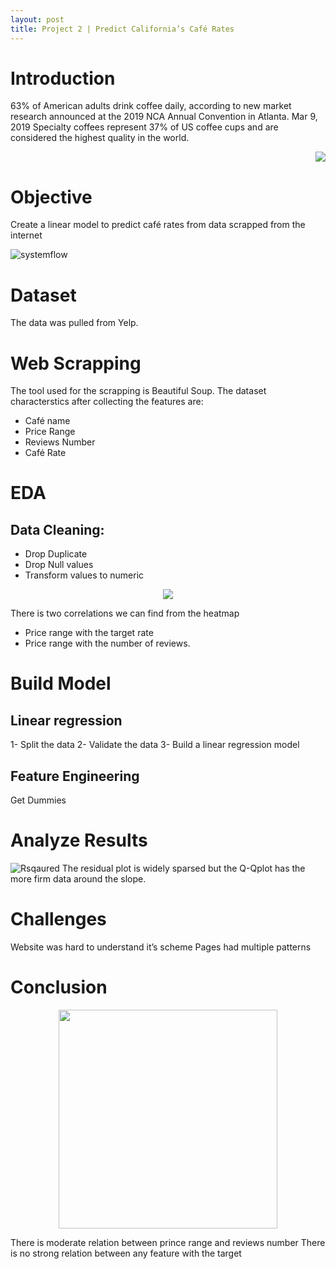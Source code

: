 ```yaml
---
layout: post
title: Project 2 | Predict California’s Café Rates
---
```



# Introduction

63% of American adults drink coffee daily, according to new market research announced at the 2019 NCA Annual Convention in Atlanta. Mar 9, 2019
Specialty coffees represent 37% of US coffee cups and are considered the highest quality in the world.


<p align="right">
  <img src="https://user-images.githubusercontent.com/20974667/65386887-8b3ea380-dd49-11e9-9a9a-23261afd86da.png" >
</p>




# Objective

Create a linear model to predict café rates from data scrapped from the internet

![systemflow](https://user-images.githubusercontent.com/20974667/65386945-5b43d000-dd4a-11e9-88e0-48d94bc951f5.png)

# Dataset

The data was pulled from Yelp.

# Web Scrapping

The tool used for the scrapping is Beautiful Soup.
The dataset characterstics after collecting the features are:

* Café name
* Price Range
* Reviews Number
* Café Rate

# EDA

## Data Cleaning:

* Drop Duplicate
* Drop Null values
* Transform values to numeric

<p align="center">
  <img src="https://user-images.githubusercontent.com/20974667/65386799-b4aaff80-dd48-11e9-87c0-5ed6edc6d2b2.png" >
</p>

There is two correlations we can find from the heatmap

* Price range with the target rate
* Price range with the number of reviews.


# Build Model

## Linear regression

1- Split the data
2- Validate the data
3- Build a linear regression model

## Feature Engineering
Get Dummies

# Analyze Results

![Rsqaured](https://user-images.githubusercontent.com/20974667/65386801-b5439600-dd48-11e9-874b-c4760930ad34.png)
The residual plot is widely sparsed but the Q-Qplot has the more firm data around the slope.


# Challenges

Website was hard to understand it’s scheme
Pages had multiple patterns


# Conclusion

<p align="center">
  <img src="https://user-images.githubusercontent.com/20974667/65386809-c12f5800-dd48-11e9-8124-5c3c356dd4ae.png" width="350" >
</p>


There is moderate relation between prince range and reviews number
There is no strong relation between any feature with the target




